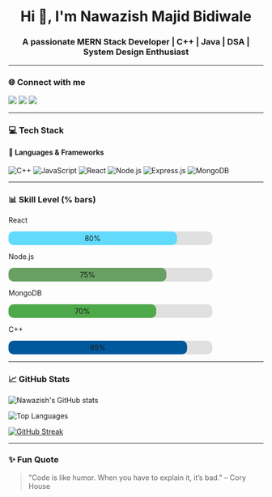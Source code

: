 <h1 align="center">Hi 👋, I'm Nawazish Majid Bidiwale</h1>
<h3 align="center">A passionate MERN Stack Developer | C++ | Java | DSA | System Design Enthusiast</h3>

---

### 🌐 Connect with me
<p align="left">
<a href="https://www.linkedin.com/in/nawazish-bidiwale-58078b262/" target="blank"><img src="https://img.shields.io/badge/LinkedIn-%230077B5.svg?&style=for-the-badge&logo=linkedin&logoColor=white" /></a>
<a href="nawazishb2004@gmail.com"><img src="https://img.shields.io/badge/Gmail-D14836.svg?&style=for-the-badge&logo=gmail&logoColor=white" /></a>
<a href="https://github.com/Nawaz-B-04"><img src="https://img.shields.io/badge/GitHub-100000.svg?&style=for-the-badge&logo=github&logoColor=white" /></a>
</p>

---

### 💻 Tech Stack

#### 🚀 Languages & Frameworks
![C++](https://img.shields.io/badge/C++-00599C.svg?style=for-the-badge&logo=cplusplus&logoColor=white)
![JavaScript](https://img.shields.io/badge/JavaScript-F7DF1E.svg?style=for-the-badge&logo=javascript&logoColor=black)
![React](https://img.shields.io/badge/React-61DAFB.svg?style=for-the-badge&logo=react&logoColor=black)
![Node.js](https://img.shields.io/badge/Node.js-43853D.svg?style=for-the-badge&logo=node.js&logoColor=white)
![Express.js](https://img.shields.io/badge/Express.js-404D59.svg?style=for-the-badge)
![MongoDB](https://img.shields.io/badge/MongoDB-4EA94B.svg?style=for-the-badge&logo=mongodb&logoColor=white)

---

### 📊 Skill Level (% bars)

<p>React</p>
<div style="background-color:#e0e0e0; border-radius:10px; width:80%;">
  <div style="background-color:#61DAFB; width:80%; padding:5px; border-radius:10px; text-align:center;">80%</div>
</div>

<p>Node.js</p>
<div style="background-color:#e0e0e0; border-radius:10px; width:80%;">
  <div style="background-color:#68A063; width:75%; padding:5px; border-radius:10px; text-align:center;">75%</div>
</div>

<p>MongoDB</p>
<div style="background-color:#e0e0e0; border-radius:10px; width:80%;">
  <div style="background-color:#4EA94B; width:70%; padding:5px; border-radius:10px; text-align:center;">70%</div>
</div>

<p>C++</p>
<div style="background-color:#e0e0e0; border-radius:10px; width:80%;">
  <div style="background-color:#00599C; width:85%; padding:5px; border-radius:10px; text-align:center;">85%</div>
</div>

---

### 📈 GitHub Stats

![Nawazish's GitHub stats](https://github-readme-stats.vercel.app/api?username=Nawaz-B-04&show_icons=true&theme=tokyonight)

![Top Languages](https://github-readme-stats.vercel.app/api/top-langs/?username=Nawaz-B-04&layout=compact&theme=tokyonight)

[![GitHub Streak](https://github-readme-streak-stats.herokuapp.com/?user=Nawaz-B-04&theme=highcontrast)](https://git.io/streak-stats)

---

### ✨ Fun Quote
> "Code is like humor. When you have to explain it, it’s bad." – Cory House
